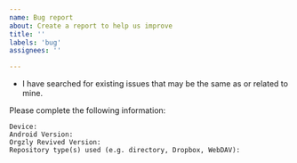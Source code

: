 ```yaml
---
name: Bug report
about: Create a report to help us improve
title: ''
labels: 'bug'
assignees: ''

---
```


- I have searched for existing issues that may be the same as or related to mine.

Please complete the following information:

    Device: 
    Android Version: 
    Orgzly Revived Version: 
    Repository type(s) used (e.g. directory, Dropbox, WebDAV): 
